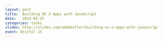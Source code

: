 ```yaml
---
layout: post
title:  Building OS X Apps with JavaScript
date:   2015-03-25
categories: talks
slides: http://slides.com/adambutler/building-os-x-apps-with-javascript
event: Bristol JS
---
```

